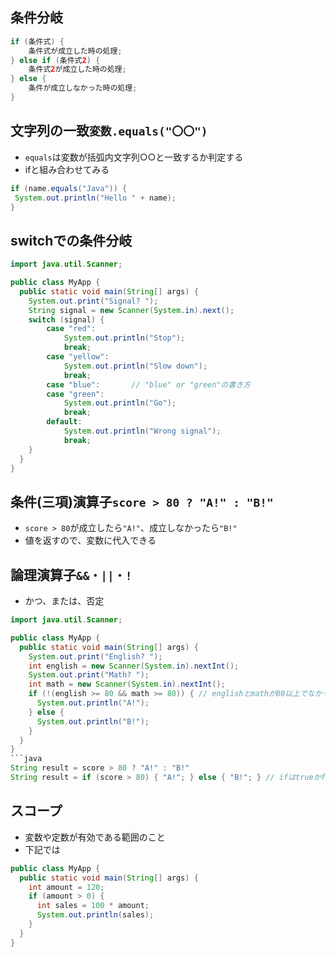 ## 条件分岐
```java
if (条件式) {
    条件式が成立した時の処理;
} else if (条件式2) {
    条件式2が成立した時の処理;
} else {
    条件が成立しなかった時の処理;
}
```
## 文字列の一致```変数.equals("〇〇")```
- ```equals```は変数が括弧内文字列○○と一致するか判定する
- ifと組み合わせてみる
```java
if (name.equals("Java")) {
 System.out.println("Hello " + name);
}
```
## switchでの条件分岐
```java
import java.util.Scanner;

public class MyApp {
  public static void main(String[] args) {
    System.out.print("Signal? ");
    String signal = new Scanner(System.in).next();
    switch (signal) {
        case "red":
            System.out.println("Stop");
            break;
        case "yellow":
            System.out.println("Slow down");
            break;
        case "blue":       // "blue" or "green"の書き方
        case "green":
            System.out.println("Go");
            break;
        default:
            System.out.println("Wrong signal");
            break;
    }
  }
}
```
## 条件(三項)演算子```score > 80 ? "A!" : "B!"```
- ```score > 80```が成立したら```"A!"```、成立しなかったら```"B!"```
- 値を返すので、変数に代入できる
## 論理演算子```&&・||・!```
- かつ、または、否定
```java
import java.util.Scanner;

public class MyApp {
  public static void main(String[] args) {
    System.out.print("English? ");
    int english = new Scanner(System.in).nextInt();
    System.out.print("Math? ");
    int math = new Scanner(System.in).nextInt();
    if (!(english >= 80 && math >= 80)) { // englishとmathが80以上でなかったら
      System.out.println("A!");
    } else {
      System.out.println("B!");
    }
  }
}
```java
String result = score > 80 ? "A!" : "B!"
String result = if (score > 80) { "A!"; } else { "B!"; } // ifはtrueかfalseしか返さないのでこの書き方はできない
```
## スコープ
- 変数や定数が有効である範囲のこと
- 下記では
```java
public class MyApp {
  public static void main(String[] args) {
    int amount = 120;
    if (amount > 0) {
      int sales = 100 * amount;
      System.out.println(sales);
    }
  }
}
```
